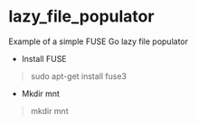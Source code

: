 # lazy_file_populator
Example of a simple FUSE Go lazy file populator


- Install FUSE
> sudo apt-get install fuse3

- Mkdir mnt
> mkdir mnt
